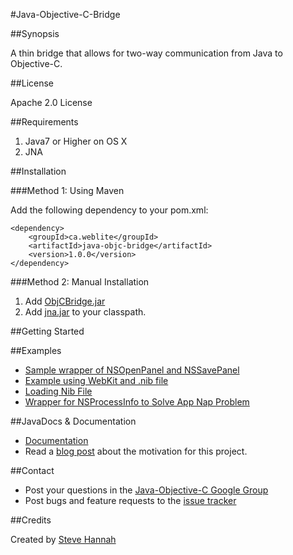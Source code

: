 #Java-Objective-C-Bridge

##Synopsis

A thin bridge that allows for two-way communication from Java to Objective-C.

##License

Apache 2.0 License

##Requirements

1. Java7 or Higher on OS X
2. JNA

##Installation

###Method 1: Using Maven

Add the following dependency to your pom.xml:

~~~
<dependency>
	<groupId>ca.weblite</groupId>
	<artifactId>java-objc-bridge</artifactId>
	<version>1.0.0</version>
</dependency>
~~~

###Method 2: Manual Installation

1. Add [ObjCBridge.jar](https://github.com/shannah/Java-Objective-C-Bridge/blob/master/dist/ObjCBridge.jar?raw=true)
2. Add [jna.jar](http://central.maven.org/maven2/net/java/dev/jna/jna/4.1.0/jna-4.1.0.jar) to your classpath.

##Getting Started


##Examples

* [Sample wrapper of NSOpenPanel and NSSavePanel](https://gist.github.com/shannah/65007754c2b0f8add4f7) 
* [Example using WebKit and .nib file](src/test/java/ca/weblite/objc/TestWebView.java)
* [Loading Nib File](src/test/java/ca/weblite/objc/LoadNibSample.java)
* [Wrapper for NSProcessInfo to Solve App Nap Problem](src/test/java/ca/weblite/objc/NSProcessInfoUtils.java)

##JavaDocs & Documentation

* [Documentation](http://solutions.weblite.ca/maven/java-objc-bridge/apidocs/index.html)
* Read a [blog post](http://www.shannah.ca/blog/?p=219) about the motivation for this project.

##Contact

* Post your questions in the [Java-Objective-C Google Group](https://groups.google.com/forum/#!forum/java-objective-c-bridge)
* Post bugs and feature requests to the [issue tracker](https://github.com/shannah/Java-Objective-C-Bridge/issues)

##Credits

Created by [Steve Hannah](http://sjhannah.com)




